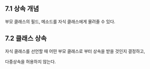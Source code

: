 ## 7.1 상속 개념

부모 클래스의 필드, 메소드를 자식 클래스에게 물려줄 수 있다.

## 7.2 클래스 상속

자식 클래스를 선언할 때 어떤 부모 클래스로 부터 상속을 받을 것인지 결정하고,

다중상속을 허용하지 않는다.
